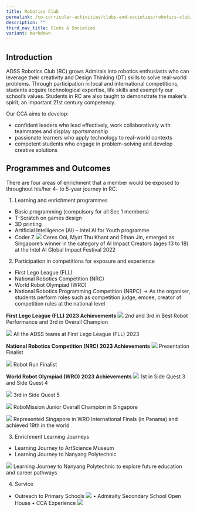 ```yaml
---
title: Robotics Club
permalink: /co-curricular-activities/clubs-and-societies/robotics-club/permalink/
description: ""
third_nav_title: Clubs & Societies
variant: markdown
---
```

Introduction
------------

ADSS Robotics Club (RC) grows Admirals into robotics enthusiasts who can leverage their creativity and Design Thinking (DT) skills to solve real-world problems. Through participation in local and international competitions, students acquire technological expertise, life skills and exemplify our school’s values. Students in RC are also taught to demonstrate the maker’s spirit, an important 21st century competency.

  

Our CCA aims to develop:

*   confident leaders who lead effectively, work collaboratively with teammates and display sportsmanship
*   passionate learners who apply technology to real-world contexts
*   competent students who engage in problem-solving and develop creative solutions

Programmes and Outcomes
-----------------------

There are four areas of enrichment that a member would be exposed to throughout his/her 4- to 5-year journey in RC.

1. Learning and enrichment programmes
* Basic programming (compulsory for all Sec 1 members)
* T-Scratch on games design
* 3D printing
* Artificial Intelligence (AI) – Intel AI for Youth programme
* Coder Z
![](/images/RE1.jpg)
Ceres Ooi, Myat Thu Khant and Ethan Jin, emerged as Singapore’s winner in the category of AI Impact Creators (ages 13 to 18) at the Intel AI Global Impact Festival 2022

2)	Participation in competitions for exposure and experience
* First Lego League (FLL)
* National Robotics Competition (NRC)
* World Robot Olympiad (WRO)
* National Robotics Programming Competition (NRPC) -> As the organiser, students perform roles such as competition judge, emcee, creator of competition rules at the national level

**First Lego League (FLL) 2023 Achievements**
![](/images/RE2.jpg)
2nd and 3rd in Best Robot Performance and 3rd in Overall Champion

![](/images/RE3.jpg)
All the ADSS teams at First Lego League (FLL) 2023

**National Robotics Competition (NRC) 2023 Achievements**
![](/images/RE4.jpg)
Presentation Finalist

![](/images/RE5.jpg)
Robot Run Finalist

**World Robot Olympiad (WRO) 2023 Achievements**
![](/images/RE6.jpg)
1st in Side Quest 3 and Side Quest 4

![](/images/RE7.jpg)
3rd in Side Quest 5

![](/images/RE8.jpg)
RoboMission Junior Overall Champion in Singapore

![](/images/RE9.jpg)
Represented Singapore in WRO International Finals (in Panama) and achieved 19th in the world

3)	Enrichment Learning Journeys
* Learning Journey to ArtScience Museum 
* Learning Journey to Nanyang Polytechnic

![](/images/RE10.jpg)
Learning Journey to Nanyang Polytechnic to explore future education and career pathways

4)	Service 
* Outreach to Primary Schools
![](/images/RE11.jpg)
•	Admiralty Secondary School Open House
•	CCA Experience
![](/images/RE12.jpg)





[](/images/Programmes%20and%20Outcomes.jpeg)